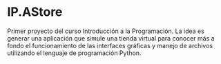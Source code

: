 # IP.AStore
Primer proyecto del curso Introducción a la Programación. La idea es generar una aplicación que simule una tienda virtual para conocer más a fondo el funcionamiento de las interfaces gráficas y manejo de archivos utilizando el lenguaje de programación Python.
